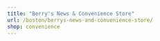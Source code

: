 ```yaml
---
title: "Berry's News & Convenience Store"
url: /boston/berrys-news-and-convenience-store/
shop: convenience
---
```

